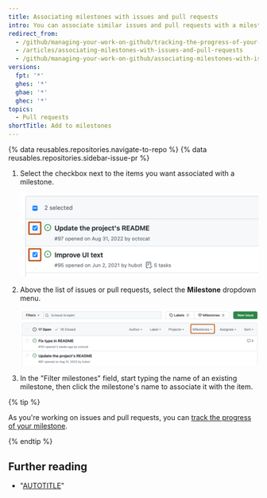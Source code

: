 ```yaml
---
title: Associating milestones with issues and pull requests
intro: You can associate similar issues and pull requests with a milestone to better track their progress.
redirect_from:
  - /github/managing-your-work-on-github/tracking-the-progress-of-your-work-with-milestones/associating-milestones-with-issues-and-pull-requests
  - /articles/associating-milestones-with-issues-and-pull-requests
  - /github/managing-your-work-on-github/associating-milestones-with-issues-and-pull-requests
versions:
  fpt: '*'
  ghes: '*'
  ghae: '*'
  ghec: '*'
topics:
  - Pull requests
shortTitle: Add to milestones
---
```

{% data reusables.repositories.navigate-to-repo %}
{% data reusables.repositories.sidebar-issue-pr %}
1. Select the checkbox next to the items you want associated with a milestone.

   ![Screenshot of the first two items in a list of issues. To the left of each issue, a checkbox is checked and outlined in dark orange.](/assets/images/help/issues/issues_assign_checkbox.png)
1. Above the list of issues or pull requests, select the **Milestone** dropdown menu.

   ![Screenshot of the list of issues for a repository. In the header above the list, a dropdown menu, labeled "Milestones," is outlined in dark orange.](/assets/images/help/issues/issues_assigning_milestone_dropdown.png)
1. In the "Filter milestones" field, start typing the name of an existing milestone, then click the milestone's name to associate it with the item.


{% tip %}

As you're working on issues and pull requests, you can [track the progress of your milestone](/issues/using-labels-and-milestones-to-track-work/viewing-your-milestones-progress).

{% endtip %}

## Further reading

- "[AUTOTITLE](/issues/using-labels-and-milestones-to-track-work/filtering-issues-and-pull-requests-by-milestone)"
